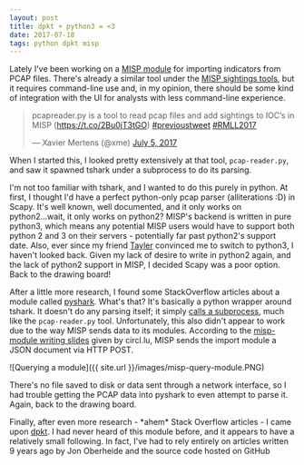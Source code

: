 ```yaml
---
layout: post
title: dpkt + python3 = <3
date: 2017-07-18
tags: python dpkt misp
---
```

Lately I've been working on a [MISP module](https://github.com/MISP/misp-modules) for importing indicators from PCAP files. There's already a similar tool under the [MISP sightings tools](https://github.com/MISP/misp-sighting-tools), but it requires command-line use and, in my opinion, there should be some kind of integration with the UI for analysts with less command-line experience.

<blockquote class="twitter-tweet" data-lang="en"><p lang="en" dir="ltr">pcapreader.py is a tool to read pcap files and add sightings to IOC’s in MISP (<a href="https://t.co/2Bu0jT3tGO">https://t.co/2Bu0jT3tGO</a>) <a href="https://twitter.com/hashtag/previoustweet?src=hash">#previoustweet</a> <a href="https://twitter.com/hashtag/RMLL2017?src=hash">#RMLL2017</a></p>&mdash; Xavier Mertens (@xme) <a href="https://twitter.com/xme/status/882593164737089537">July 5, 2017</a></blockquote>
<script async src="//platform.twitter.com/widgets.js" charset="utf-8"></script>

When I started this, I looked pretty extensively at that tool, `pcap-reader.py`, and saw it spawned tshark under a subprocess to do its parsing.

I'm not too familiar with tshark, and I wanted to do this purely in python. At first, I thought I'd have a perfect python-only pcap parser (alliterations :D) in Scapy. It's well known, well documented, and it only works on python2...wait, it only works on python2? MISP's backend is written in pure python3, which means any potential MISP users would have to support both python 2 and 3 on their servers - potentially far past python2's support date. Also, ever since my friend [Tayler](https://tayler.me) convinced me to switch to python3, I haven't looked back. Given my lack of desire to write in python2 again, and the lack of python2 support in MISP, I decided Scapy was a poor option. Back to the drawing board!

After a little more research, I found some StackOverflow articles about a module called [pyshark](https://github.com/KimiNewt/pyshark). What's that? It's basically a python wrapper around tshark. It doesn't do any parsing itself; it simply [calls a subprocess](https://github.com/KimiNewt/pyshark/blob/master/src/pyshark/tshark/tshark.py#L49), much like the `pcap-reader.py` tool. Unfortunately, this also didn't appear to work due to the way MISP sends data to its modules. According to the [misp-module writing slides](https://circl.lu/assets/files/misp-training/luxembourg2017/4-misp-modules.pdf) given by circl.lu, MISP sends the import module a JSON document via HTTP POST.

![Querying a module]({{ site.url }}/images/misp-query-module.PNG)

There's no file saved to disk or data sent through a network interface, so I had trouble getting the PCAP data into pyshark to even attempt to parse it. Again, back to the drawing board.

Finally, after even more research - \*ahem\* Stack Overflow articles - I came upon [dpkt](https://dpkt.readthedocs.org/). I had never heard of this module before, and it appears to have a relatively small following. In fact, I've had to rely entirely on articles written 9 years ago by Jon Oberheide and the source code hosted on GitHub